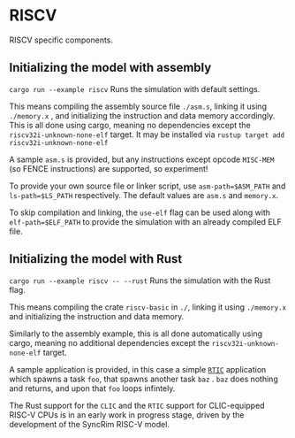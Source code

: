 # RISCV

RISCV specific components.

## Initializing the model with assembly

```cargo run --example riscv```
Runs the simulation with default settings.

This means compiling the assembly source file ``./asm.s``, linking it using ``./memory.x`` , and initializing the instruction and data memory accordingly. This is all done using cargo, meaning no dependencies except the ``riscv32i-unknown-none-elf`` target. It may be installed via ``rustup target add riscv32i-unknown-none-elf``

A sample ``asm.s`` is provided, but any instructions except opcode ``MISC-MEM`` (so FENCE instructions) are supported, so experiment!

To provide your own source file or linker script, use ``asm-path=$ASM_PATH`` and ``ls-path=$LS_PATH`` respectively. The default values are ``asm.s`` and ``memory.x``.

To skip compilation and linking, the ``use-elf`` flag can be used along with ``elf-path=$ELF_PATH`` to provide the simulation with an already compiled ELF file.

## Initializing the model with Rust

```cargo run --example riscv -- --rust```
Runs the simulation with the Rust flag.

This means compiling the crate ``riscv-basic`` in ``./``, linking it using ``./memory.x`` and initializing the instruction and data memory.

Similarly to the assembly example, this is all done automatically using cargo, meaning no additional dependencies except the ``riscv32i-unknown-none-elf`` target.

A sample application is provided, in this case a simple [``RTIC``](https://github.com/rtic-rs/rtic/) application which spawns a task ``foo``, that spawns another task ``baz`` . ``baz`` does nothing and returns, and upon that ``foo`` loops infintely.

The Rust support for the ``CLIC`` and the ``RTIC`` support for CLIC-equipped RISC-V CPUs is in an early work in progress stage, driven by the development of the SyncRim RISC-V model.
